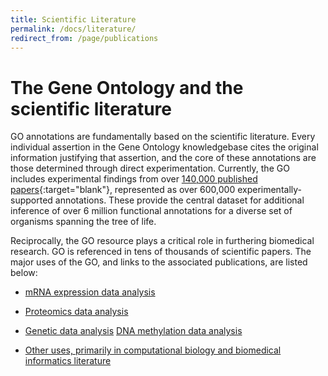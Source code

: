 ```yaml
---
title: Scientific Literature
permalink: /docs/literature/
redirect_from: /page/publications
---
```


# The Gene Ontology and the scientific literature

GO annotations are fundamentally based on the scientific literature. Every individual assertion in the Gene Ontology knowledgebase cites the original information justifying that assertion, and the core of these annotations are those determined through direct experimentation. Currently, the GO includes experimental findings from over [140,000 published papers](https://www.ncbi.nlm.nih.gov/pubmed/?term=loprovGeneOntol[SB]){:target="blank"}, represented as over 600,000 experimentally-supported annotations. These provide the central dataset for additional inference of over 6 million functional annotations for a diverse set of organisms spanning the tree of life.

Reciprocally, the GO resource plays a critical role in furthering biomedical research. GO is referenced in tens of thousands of scientific papers. The major uses of the GO, and links to the associated publications, are listed below:

* [mRNA expression data analysis](https://europepmc.org/search?query=(%22gene%20ontology%22%20AND%20(ABSTRACT%3A%22gene%20expression%22%20OR%20ABSTRACT%3A%22profiling%22%20NOT%20ABSTRACT%3A%22proteomics%22%20OR%20ABSTRACT%3A%22rna-seq%22%20OR%20ABSTRACT%3A%22rna%20expression%22%20OR%20ABSTRACT%3A%22microrna%22%20NOT%20ABSTRACT%3A%22genome-wide%20association%22%20OR%20ABSTRACT%3A%22microarray%22%20NOT%20ABSTRACT%3A%22methylation%22%20OR%20ABSTRACT%3A%22transcriptome%22)))

* [Proteomics data analysis](https://europepmc.org/search?query=%22gene%20ontology%22%20AND%20ABSTRACT%3A%22proteomics%22%20)

* [Genetic data analysis](https://europepmc.org/search?query=(%22gene%20ontology%22%20AND%20(ABSTRACT%3A%22whole%20genome%20sequencing%22%20OR%20ABSTRACT%3A%22exome%20sequencing%22%20OR%20ABSTRACT%3A%22whole%20exome%22%20OR%20ABSTRACT%3A%22gwas%22%20OR%20ABSTRACT%3A%22genome-wide%20association%22%20OR%20ABSTRACT%3A%22genetic%20variant%22%20OR%20ABSTRACT%3A%22genetic%20association%22))%20)
[DNA methylation data analysis](https://europepmc.org/search?query=%22gene%20ontology%22%20AND%20ABSTRACT%3A%22methylation%22%20)

* [Other uses, primarily in computational biology and biomedical informatics literature](https://europepmc.org/search?query=(%22gene%20ontology%22%20NOT%20ABSTRACT%3A%22gene%20expression%22%20NOT%20ABSTRACT%3A%22profiling%22%20NOT%20ABSTRACT%3A%22proteomics%22%20NOT%20ABSTRACT%3A%22rna-seq%22%20NOT%20ABSTRACT%3A%22rna%20expression%22%20NOT%20ABSTRACT%3A%22microrna%22%20NOT%20ABSTRACT%3A%22genome-wide%20association%22%20NOT%20ABSTRACT%3A%22microarray%22%20NOT%20ABSTRACT%3A%22methylation%22%20NOT%20ABSTRACT%3A%22transcriptome%22))
